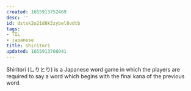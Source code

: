```yaml
---
created: 1655913752469
desc: ''
id: dstsk2o21d8k3zybel8vdtb
tags:
- TIL
- japanese
title: Shiritori
updated: 1655913766041
---
```

   
Shiritori (しりとり) is a Japanese word game in which the players are required to say a word which begins with the final kana of the previous word.